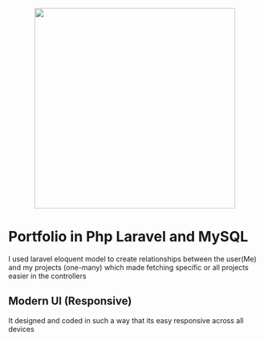 <p align="center"><a href="https://laravel.com" target="_blank"><img src="https://raw.githubusercontent.com/laravel/art/master/logo-lockup/5%20SVG/2%20CMYK/1%20Full%20Color/laravel-logolockup-cmyk-red.svg" width="400"></a></p>

<h1>Portfolio in Php Laravel and MySQL</h1>
I used laravel eloquent model to create relationships between the user(Me) and my projects (one-many) which made fetching specific or all projects easier in the controllers

## Modern UI (Responsive)
It designed and coded in such a way that its easy responsive across all devices

